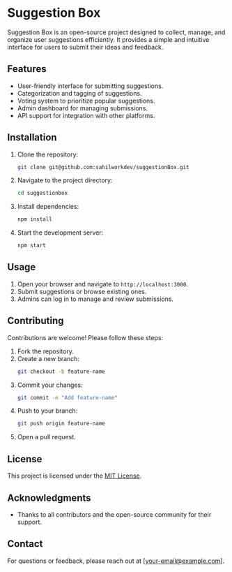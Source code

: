 # Suggestion Box

Suggestion Box is an open-source project designed to collect, manage, and organize user suggestions efficiently. It provides a simple and intuitive interface for users to submit their ideas and feedback.

## Features

- User-friendly interface for submitting suggestions.
- Categorization and tagging of suggestions.
- Voting system to prioritize popular suggestions.
- Admin dashboard for managing submissions.
- API support for integration with other platforms.

## Installation

1. Clone the repository:
    ```bash
    git clone git@github.com:sahilworkdev/suggestionBox.git
    ```
2. Navigate to the project directory:
    ```bash
    cd suggestionbox
    ```
3. Install dependencies:
    ```bash
    npm install
    ```
4. Start the development server:
    ```bash
    npm start
    ```

## Usage

1. Open your browser and navigate to `http://localhost:3000`.
2. Submit suggestions or browse existing ones.
3. Admins can log in to manage and review submissions.

## Contributing

Contributions are welcome! Please follow these steps:

1. Fork the repository.
2. Create a new branch:
    ```bash
    git checkout -b feature-name
    ```
3. Commit your changes:
    ```bash
    git commit -m "Add feature-name"
    ```
4. Push to your branch:
    ```bash
    git push origin feature-name
    ```
5. Open a pull request.

## License

This project is licensed under the [MIT License](LICENSE).

## Acknowledgments

- Thanks to all contributors and the open-source community for their support.

## Contact

For questions or feedback, please reach out at [your-email@example.com].